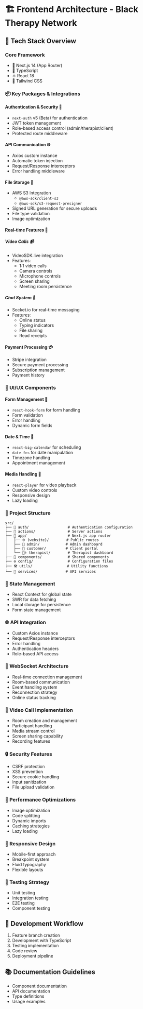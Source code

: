 # 🏗️ Frontend Architecture - Black Therapy Network

## 🌟 Tech Stack Overview

### Core Framework
- 🔷 Next.js 14 (App Router)
- 📘 TypeScript
- ⚛️ React 18
- 🎨 Tailwind CSS

### 📦 Key Packages & Integrations

#### Authentication & Security 🔐
- `next-auth` v5 (Beta) for authentication
- JWT token management
- Role-based access control (admin/therapist/client)
- Protected route middleware

#### API Communication 🌐
- Axios custom instance
- Automatic token injection
- Request/Response interceptors
- Error handling middleware

#### File Storage 📂
- AWS S3 Integration
  - `@aws-sdk/client-s3`
  - `@aws-sdk/s3-request-presigner`
- Signed URL generation for secure uploads
- File type validation
- Image optimization

#### Real-time Features 🔄

##### Video Calls 📹
- VideoSDK.live integration
- Features:
  - 1:1 video calls
  - Camera controls
  - Microphone controls
  - Screen sharing
  - Meeting room persistence

##### Chat System 💬
- Socket.io for real-time messaging
- Features:
  - Online status
  - Typing indicators
  - File sharing
  - Read receipts

#### Payment Processing 💳
- Stripe integration
- Secure payment processing
- Subscription management
- Payment history

### 📱 UI/UX Components

#### Form Management 📝
- `react-hook-form` for form handling
- Form validation
- Error handling
- Dynamic form fields

#### Date & Time 📅
- `react-big-calendar` for scheduling
- `date-fns` for date manipulation
- Timezone handling
- Appointment management

#### Media Handling 🎥
- `react-player` for video playback
- Custom video controls
- Responsive design
- Lazy loading

### 🏢 Project Structure

```
src/
├── 🔐 auth/                  # Authentication configuration
├── 🎯 actions/               # Server actions
├── 📱 app/                   # Next.js app router
│   ├── 🌐 (website)/        # Public routes
│   ├── 👑 admin/            # Admin dashboard
│   ├── 👤 customer/         # Client portal
│   └── 👨‍⚕️ therapist/        # Therapist dashboard
├── 🧩 components/            # Shared components
├── ⚙️ config/                # Configuration files
├── 🛠️ utils/                # Utility functions
└── 🔌 services/             # API services
```

### 🔄 State Management
- React Context for global state
- SWR for data fetching
- Local storage for persistence
- Form state management

### 🌐 API Integration
- Custom Axios instance
- Request/Response interceptors
- Error handling
- Authentication headers
- Role-based API access

### 📡 WebSocket Architecture
- Real-time connection management
- Room-based communication
- Event handling system
- Reconnection strategy
- Online status tracking

### 🎥 Video Call Implementation
- Room creation and management
- Participant handling
- Media stream control
- Screen sharing capability
- Recording features

### 🔒 Security Features
- CSRF protection
- XSS prevention
- Secure cookie handling
- Input sanitization
- File upload validation

### 🚀 Performance Optimizations
- Image optimization
- Code splitting
- Dynamic imports
- Caching strategies
- Lazy loading

### 📱 Responsive Design
- Mobile-first approach
- Breakpoint system
- Fluid typography
- Flexible layouts

### 🧪 Testing Strategy
- Unit testing
- Integration testing
- E2E testing
- Component testing

## 🔄 Development Workflow
1. Feature branch creation
2. Development with TypeScript
3. Testing implementation
4. Code review
5. Deployment pipeline

## 📚 Documentation Guidelines
- Component documentation
- API documentation
- Type definitions
- Usage examples
